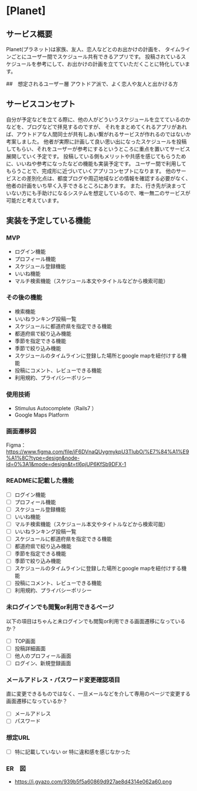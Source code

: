 # [Planet]

## サービス概要
Planet(プラネット)は家族、友人、恋人などとのお出かけの計画を、
タイムラインごとにユーザー間でスケジュール共有できるアプリです。
投稿されているスケジュールを参考にして、お出かけの計画を立てていただくことに特化しています。

##　想定されるユーザー層
アウトドア派で、よく恋人や友人と出かける方

## サービスコンセプト
自分が予定などを立てる際に、他の人がどういうスケジュールを立てているのかなどを、ブログなどで拝見するのですが、
それをまとめてくれるアプリがあれば、アウトドアな人間同士が共有しあい繋がれるサービスが作れるのではないか考案しました。
他者が実際に計画して良い思い出になったスケジュールを投稿してもらい、それをユーザーが参考にするというところに重点を置いてサービス展開していく予定です。
投稿している側もメリットや共感を感じてもらうために、いいねや参考になったなどの機能も実装予定です。
ユーザー間で利用してもらうことで、完成形に近づいていくアプリコンセプトになります。
他のサービスとの差別化点は、都度ブログや周辺地域などの情報を確認する必要がなく、他者の計画をいち早く入手できるところにあります。
また、行き先が決まっていない方にも手助けになるシステムを想定しているので、唯一無二のサービスが可能だと考えています。


## 実装を予定している機能
### MVP
* ログイン機能
* プロフィール機能
* スケジュール登録機能
* いいね機能
* マルチ検索機能（スケジュール本文やタイトルなどから検索可能）

### その後の機能
* 検索機能
* いいねランキング投稿一覧
* スケジュールに都道府県を指定できる機能
* 都道府県で絞り込み機能
* 季節を指定できる機能
* 季節で絞り込み機能
* スケジュールのタイムラインに登録した場所とgoogle mapを紐付けする機能
* 投稿にコメント、レビューできる機能
* 利用規約、プライバシーポリシー

### 使用技術
* Stimulus Autocomplete（Rails7 ）
* Google Maps Platform

### 画面遷移図
Figma：https://www.figma.com/file/iF6DVnaQUygmykpU3TlubO/%E7%84%A1%E9%A1%8C?type=design&node-id=0%3A1&mode=design&t=tl6pjUP6KfSb9DFX-1

### READMEに記載した機能
- [ ] ログイン機能
- [ ] プロフィール機能
- [ ] スケジュール登録機能
- [ ] いいね機能
- [ ] マルチ検索機能（スケジュール本文やタイトルなどから検索可能）
- [ ] いいねランキング投稿一覧
- [ ] スケジュールに都道府県を指定できる機能
- [ ] 都道府県で絞り込み機能
- [ ] 季節を指定できる機能
- [ ] 季節で絞り込み機能
- [ ] スケジュールのタイムラインに登録した場所とgoogle mapを紐付けする機能
- [ ] 投稿にコメント、レビューできる機能
- [ ] 利用規約、プライバシーポリシー

### 未ログインでも閲覧or利用できるページ
以下の項目はちゃんと未ログインでも閲覧or利用できる画面遷移になっているか？
- [ ] TOP画面
- [ ] 投稿詳細画面
- [ ] 他人のプロフィール画面
- [ ] ログイン、新規登録画面

### メールアドレス・パスワード変更確認項目
直に変更できるものではなく、一旦メールなどを介して専用のページで変更する画面遷移になっているか？
- [ ] メールアドレス
- [ ] パスワード

### 想定URL
- [ ] 特に記載していない or 特に違和感を感じなかった

### ER　図
- https://i.gyazo.com/939b5f5a60869d927ae8d4314e062a60.png